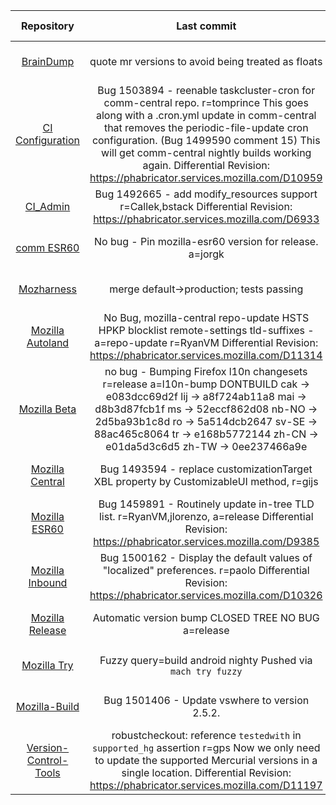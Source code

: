 |      Repository      |                   Last commit               |    Deploy time       | 
|:--------------------:|:-------------------------------------------:|:--------------------:| 
|[BrainDump](https://github.com/Akhliskun/firefox-infra-changelog/blob/master/repositories/BrainDump.json)|quote mr versions to avoid being treated as floats|11-03-2018 03:18:01|
|[CI Configuration](https://github.com/Akhliskun/firefox-infra-changelog/blob/master/repositories/CI%20Configuration.json)|Bug 1503894 - reenable taskcluster-cron for comm-central repo. r=tomprince  This goes along with a .cron.yml update in comm-central that removes the periodic-file-update cron configuration. (Bug 1499590 comment 15)  This will get comm-central nightly builds working again.  Differential Revision: https://phabricator.services.mozilla.com/D10959|11-06-2018 21:44:29|
|[CI_Admin](https://github.com/Akhliskun/firefox-infra-changelog/blob/master/repositories/CI_Admin.json)|Bug 1492665 - add modify_resources support r=Callek,bstack  Differential Revision: https://phabricator.services.mozilla.com/D6933|10-22-2018 17:52:14|
|[comm ESR60](https://github.com/Akhliskun/firefox-infra-changelog/blob/master/repositories/comm%20ESR60.json)|No bug - Pin mozilla-esr60 version for release. a=jorgk|08-15-2018 23:36:04|
|[Mozharness](https://github.com/Akhliskun/firefox-infra-changelog/blob/master/repositories/Mozharness.json)|merge default->production; tests passing|09-25-2018 05:29:30|
|[Mozilla Autoland](https://github.com/Akhliskun/firefox-infra-changelog/blob/master/repositories/Mozilla%20Autoland.json)|No Bug, mozilla-central repo-update HSTS HPKP blocklist remote-settings tld-suffixes - a=repo-update r=RyanVM  Differential Revision: https://phabricator.services.mozilla.com/D11314|11-08-2018 13:54:03|
|[Mozilla Beta](https://github.com/Akhliskun/firefox-infra-changelog/blob/master/repositories/Mozilla%20Beta.json)|no bug - Bumping Firefox l10n changesets r=release a=l10n-bump DONTBUILD  cak -> e083dcc69d2f lij -> a8f724ab11a8 mai -> d8b3d87fcb1f ms -> 52eccf862d08 nb-NO -> 2d5ba93b1c8d ro -> 5a514dcb2647 sv-SE -> 88ac465c8064 tr -> e168b5772144 zh-CN -> e01da5d3c6d5 zh-TW -> 0ee237466a9e|11-08-2018 22:00:18|
|[Mozilla Central](https://github.com/Akhliskun/firefox-infra-changelog/blob/master/repositories/Mozilla%20Central.json)|Bug 1493594 - replace customizationTarget XBL property by CustomizableUI method, r=gijs|11-08-2018 13:45:22|
|[Mozilla ESR60](https://github.com/Akhliskun/firefox-infra-changelog/blob/master/repositories/Mozilla%20ESR60.json)|Bug 1459891 - Routinely update in-tree TLD list. r=RyanVM,jlorenzo, a=release  Differential Revision: https://phabricator.services.mozilla.com/D9385|10-22-2018 19:45:43|
|[Mozilla Inbound](https://github.com/Akhliskun/firefox-infra-changelog/blob/master/repositories/Mozilla%20Inbound.json)|Bug 1500162 - Display the default values of "localized" preferences. r=paolo  Differential Revision: https://phabricator.services.mozilla.com/D10326|11-08-2018 13:31:28|
|[Mozilla Release](https://github.com/Akhliskun/firefox-infra-changelog/blob/master/repositories/Mozilla%20Release.json)|Automatic version bump CLOSED TREE NO BUG a=release|11-07-2018 18:10:18|
|[Mozilla Try](https://github.com/Akhliskun/firefox-infra-changelog/blob/master/repositories/Mozilla%20Try.json)|Fuzzy query=build android nighty  Pushed via `mach try fuzzy`|11-08-2018 14:59:13|
|[Mozilla-Build](https://github.com/Akhliskun/firefox-infra-changelog/blob/master/repositories/Mozilla-Build.json)|Bug 1501406 - Update vswhere to version 2.5.2.|10-23-2018 23:12:46|
|[Version-Control-Tools](https://github.com/Akhliskun/firefox-infra-changelog/blob/master/repositories/Version-Control-Tools.json)|robustcheckout: reference `testedwith` in `supported_hg` assertion r=gps  Now we only need to update the supported Mercurial versions in a single location.  Differential Revision: https://phabricator.services.mozilla.com/D11197|11-07-2018 18:49:04|
